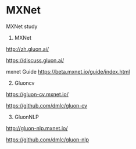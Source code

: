 # MXNet
MXNet study

1. MXNet

http://zh.gluon.ai/

https://discuss.gluon.ai/

mxnet Guide  https://beta.mxnet.io/guide/index.html

2. Gluoncv

https://gluon-cv.mxnet.io/

https://github.com/dmlc/gluon-cv

3. GluonNLP

http://gluon-nlp.mxnet.io/

https://github.com/dmlc/gluon-nlp
